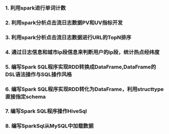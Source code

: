 ### 1. 利用spark进行单词计数
### 2. 利用spark分析点击流日志数据PV和UV指标开发
### 3. 利用spark分析点击流日志数据进行URL的TopN排序
### 4. 通过日志信息和城市ip段信息来判断用户的ip段，统计热点经纬度
### 5. 编写Spark SQL程序实现RDD转换成DataFrame,DataFrame的DSL语法操作与SQL操作风格
### 6. 编写Spark SQL程序实现RDD转化为DataFrame，利用structtype直接指定schema
### 7. 编写Spark SQL程序操作HiveSql
### 8. 编写SparkSql从MySQL中加载数据